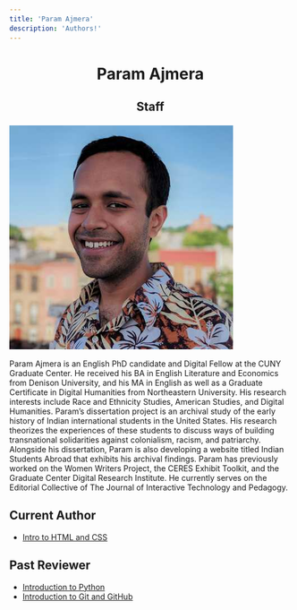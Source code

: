 ```yaml
---
title: 'Param Ajmera'
description: 'Authors!'
---
```


# <p style="text-align: center;"> Param Ajmera </p>

## <p style="text-align: center;"> Staff </p>

![Param Ajmera](/images/authors/param-ajmera.jpg)

Param Ajmera is an English PhD candidate and Digital Fellow at the CUNY Graduate Center. He received his BA in English Literature and Economics from Denison University, and his MA in English as well as a Graduate Certificate in Digital Humanities from Northeastern University. His research interests include Race and Ethnicity Studies, American Studies, and Digital Humanities. Param’s dissertation project is an archival study of the early history of Indian international students in the United States. His research theorizes the experiences of these students to discuss ways of building transnational solidarities against colonialism, racism, and patriarchy. Alongside his dissertation, Param is also developing a website titled Indian Students Abroad that exhibits his archival findings. Param has previously worked on the Women Writers Project, the CERES Exhibit Toolkit, and the Graduate Center Digital Research Institute. He currently serves on the Editorial Collective of The Journal of Interactive Technology and Pedagogy.

## Current Author

- [Intro to HTML and CSS](/workshops/html-css.md)

## Past Reviewer

- [Introduction to Python](/workshops/python.md)
- [Introduction to Git and GitHub](/workshops/git.md)